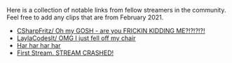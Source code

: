 Here is a collection of notable links from fellow streamers in the community. Feel free to add any clips that are from February 2021.

- [CSharpFritz/ Oh my GOSH - are you FRICKIN KIDDING ME?!?!?!?!](https://clips.twitch.tv/DepressedCleverPigTBTacoLeft)
- [LaylaCodesIt/ OMG I just fell off my chair](https://www.twitch.tv/laylacodesit/clip/DeadReliableCougarPanicVis)
- [Har har har har](https://clips.twitch.tv/HappyImpartialDoveShazBotstix)
- [First Stream. STREAM CRASHED!](https://clips.twitch.tv/BoredStrangeClipzBrainSlug)
